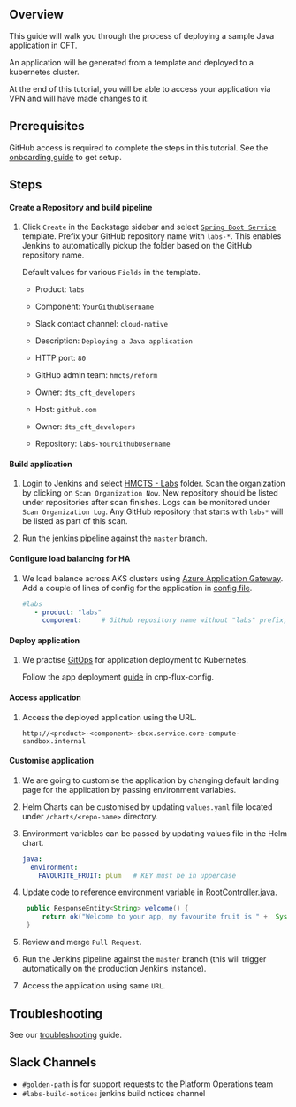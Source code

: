 ## Overview

This guide will walk you through the process of deploying a sample Java application in CFT.

An application will be generated from a template and deployed to a kubernetes cluster.

At the end of this tutorial, you will be able to access your application via VPN and will have made changes to it.

## Prerequisites

GitHub access is required to complete the steps in this tutorial. See the [onboarding guide](https://hmcts.github.io/onboarding/team/github.html#github) to get setup.


## Steps

#### Create a Repository and build pipeline

1. Click `Create` in the Backstage sidebar and select [`Spring Boot Service`](https://backstage.platform.hmcts.net/create) template. Prefix your GitHub repository name with `labs-*`. This enables Jenkins to automatically pickup the folder based on the GitHub repository name.
   

   Default values for various `Fields` in the template.
   
   - Product:  						`labs`     
    
   - Component:  					`YourGithubUsername`        
    
   - Slack contact channel: 		`cloud-native`
    	
   - Description:  					`Deploying a Java application`     
    
   - HTTP port:  					`80`          
    
   - GitHub admin team:    		    `hmcts/reform`
   
   - Owner:                         `dts_cft_developers`
   
   - Host:  						`github.com`
   
   - Owner:     		            `dts_cft_developers`
   
   - Repository: 					`labs-YourGithubUsername`    
   

#### Build application

1. Login to Jenkins and select [HMCTS - Labs](https://sandbox-build.platform.hmcts.net/job/HMCTS_Sandbox_LABS/) folder.
Scan the organization by clicking on `Scan Organization Now`.
New repository should be listed under repositories after scan finishes.
Logs can be monitored under `Scan Organization Log`.
Any GitHub repository that starts with `labs*` will be listed as part of this scan.


2. Run the jenkins pipeline against the `master` branch.

#### Configure load balancing for HA

1. We load balance across AKS clusters using [Azure Application Gateway](https://docs.microsoft.com/en-us/azure/application-gateway/overview). Add a couple of lines of config for the application in [config file](https://github.com/hmcts/azure-platform-terraform/blob/master/environments/sbox/backend_lb_config.yaml).

   ```yaml
   #labs
      - product: "labs"
        component:     # GitHub repository name without "labs" prefix, e.g. `GithubUsername`
   ```
     
#### Deploy application

1. We practise [GitOps](https://www.weave.works/technologies/gitops/) for application deployment to Kubernetes.

   Follow the app deployment [guide](hmcts/cnp-flux-config@master/docs/app-deployment-v2.md#add-a-new-application) in cnp-flux-config.

#### Access application

1. Access the deployed application using the URL.

   ```
   http://<product>-<component>-sbox.service.core-compute-sandbox.internal 
   ```  
   
#### Customise application

1. We are going to customise the application by changing default landing page for the application by passing environment variables. 

2. Helm Charts can be customised by updating `values.yaml` file located under `/charts/<repo-name>` directory.  

3. Environment variables can be passed by updating values file in the Helm chart. 
 
   ```yaml
   java:
     environment:
       FAVOURITE_FRUIT: plum   # KEY must be in uppercase
   ```
4. Update code to reference environment variable in [RootController.java](src/main/java/uk/gov/hmcts/reform/mohanalatest/controllers/RootController.java).

   ```java
    public ResponseEntity<String> welcome() {
        return ok("Welcome to your app, my favourite fruit is " +  System.getenv("FAVOURITE_FRUIT"));
    }
    ```
5. Review and merge `Pull Request`.

6. Run the Jenkins pipeline against the `master` branch (this will trigger automatically on the production Jenkins instance).

7. Access the application using same `URL`.


## Troubleshooting

See our [troubleshooting](https://hmcts.github.io/ways-of-working/troubleshooting/#troubleshooting-issues) guide.
        

## Slack Channels

- `#golden-path` is for support requests to the Platform Operations team
- `#labs-build-notices` jenkins build notices channel

